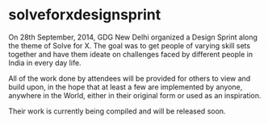 solveforxdesignsprint
=====================

On 28th September, 2014, GDG New Delhi organized a Design Sprint along the theme of Solve for X. The goal was to get people of varying skill sets together and have them ideate on challenges faced by different people in India in every day life.

All of the work done by attendees will be provided for others to view and build upon, in the hope that at least a few are implemented by anyone, anywhere in the World, either in their original form or used as an inspiration.

Their work is currently being compiled and will be released soon.
